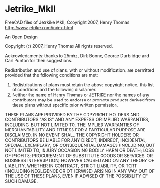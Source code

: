 # Jetrike_MkII
FreeCAD files of Jetrkike MkII, Copyright 2007, Henry Thomas
http://www.jetrike.com/index.html


An Open Design

Copyright (c) 2007, Henry Thomas
All rights reserved.

Acknowledgments: thanks to 25mhz, Dirk Bonne, George Durbridge and Carl Punton for their suggestions.

Redistribution and use of plans, with or without modification, are permitted provided that the following conditions are met:

1. Redistributions of plans must retain the above copyright notice, this list of conditions and the following disclaimer.
2. Neither the name of Henry Thomas or JETRIKE  nor the names of any contributors may be used to endorse or promote products derived from these plans without specific prior written permission.

THESE PLANS ARE PROVIDED BY THE COPYRIGHT HOLDERS AND CONTRIBUTORS "AS IS" AND ANY EXPRESS OR IMPLIED WARRANTIES, INCLUDING, BUT NOT LIMITED TO, THE IMPLIED WARRANTIES OF MERCHANTABILITY AND FITNESS FOR A PARTICULAR PURPOSE ARE DISCLAIMED. IN NO EVENT SHALL THE COPYRIGHT HOLDERS OR CONTRIBUTORS BE LIABLE FOR ANY DIRECT, INDIRECT, INCIDENTAL, SPECIAL, EXEMPLARY, OR CONSEQUENTIAL DAMAGES (INCLUDING, BUT NOT LIMITED TO, INJURY OCCASIONING BODILY HARM OR DEATH; LOSS OF PROFITS; PROCUREMENT OF SUBSTITUTE GOODS OR SERVICES; OR BUSINESS INTERRUPTION) HOWEVER CAUSED AND ON ANY THEORY OF LIABILITY, WHETHER IN CONTRACT, STRICT LIABILITY, OR TORT (INCLUDING NEGLIGENCE OR OTHERWISE) ARISING IN ANY WAY OUT OF THE USE OF THESE PLANS, EVEN IF ADVISED OF THE POSSIBILITY OF SUCH DAMAGE.
